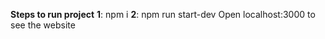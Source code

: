 **Steps to run project**
**1**: npm i
**2**: npm run start-dev
Open localhost:3000 to see the website
